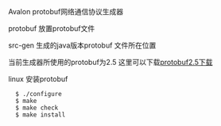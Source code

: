 Avalon protobuf网络通信协议生成器

protobuf 放置protobuf文件

src-gen 生成的java版本protobuf 文件所在位置

当前生成器所使用的protobuf为2.5 这里可以下载[protobuf2.5下载](https://github.com/google/protobuf/tree/v2.5.0)

linux 安装protobuf


```
  $ ./configure
  $ make
  $ make check
  $ make install
```